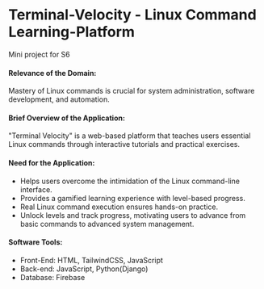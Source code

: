 # Terminal-Velocity - Linux Command Learning-Platform
Mini project for S6 


#### Relevance of the Domain:  
Mastery of Linux commands is crucial for system administration, software development, and automation.


#### Brief Overview of the Application: 
"Terminal Velocity" is a web-based platform that teaches users essential Linux commands through interactive tutorials and practical exercises.


#### Need for the Application: 
 - Helps users overcome the intimidation of the Linux command-line interface.
 - Provides a gamified learning experience with level-based progress.
 - Real Linux command execution ensures hands-on practice.
 - Unlock levels and track progress, motivating users to advance from basic commands to advanced system management.

#### Software Tools:
 - Front-End: HTML, TailwindCSS, JavaScript
 - Back-end: JavaScript, Python(Django)
 - Database: Firebase
